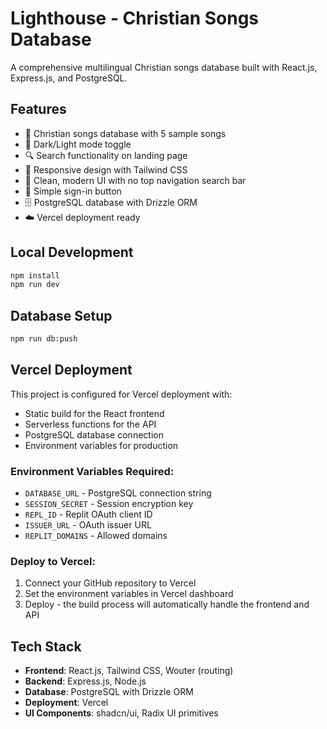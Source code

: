 # Lighthouse - Christian Songs Database

A comprehensive multilingual Christian songs database built with React.js, Express.js, and PostgreSQL.

## Features

- 🎵 Christian songs database with 5 sample songs
- 🌙 Dark/Light mode toggle
- 🔍 Search functionality on landing page
- 📱 Responsive design with Tailwind CSS
- 🎨 Clean, modern UI with no top navigation search bar
- 🔐 Simple sign-in button
- 🗄️ PostgreSQL database with Drizzle ORM
- ☁️ Vercel deployment ready

## Local Development

```bash
npm install
npm run dev
```

## Database Setup

```bash
npm run db:push
```

## Vercel Deployment

This project is configured for Vercel deployment with:

- Static build for the React frontend
- Serverless functions for the API
- PostgreSQL database connection
- Environment variables for production

### Environment Variables Required:

- `DATABASE_URL` - PostgreSQL connection string
- `SESSION_SECRET` - Session encryption key
- `REPL_ID` - Replit OAuth client ID
- `ISSUER_URL` - OAuth issuer URL
- `REPLIT_DOMAINS` - Allowed domains

### Deploy to Vercel:

1. Connect your GitHub repository to Vercel
2. Set the environment variables in Vercel dashboard
3. Deploy - the build process will automatically handle the frontend and API

## Tech Stack

- **Frontend**: React.js, Tailwind CSS, Wouter (routing)
- **Backend**: Express.js, Node.js
- **Database**: PostgreSQL with Drizzle ORM
- **Deployment**: Vercel
- **UI Components**: shadcn/ui, Radix UI primitives